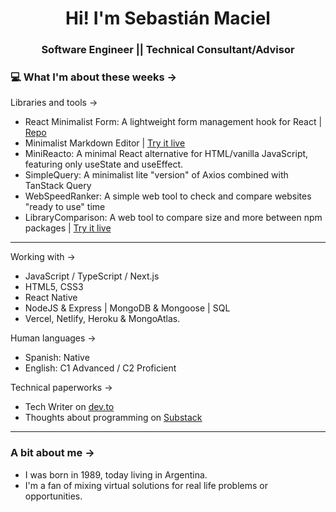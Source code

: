 <h1 align="center"> Hi! I'm Sebastián Maciel </h1>
<h3 align="center"> Software Engineer || Technical Consultant/Advisor </h3>

### 💻 What I'm about these weeks ->

Libraries and tools ->

- React Minimalist Form: A lightweight form management hook for React | [Repo](https://github.com/SebastianMaciel/react-minimalist-form)
- Minimalist Markdown Editor | [Try it live](https://mmp.sebastianmaciel.dev/)
- MiniReacto: A minimal React alternative for HTML/vanilla JavaScript, featuring only useState and useEffect.
- SimpleQuery: A minimalist lite "version" of Axios combined with TanStack Query
- WebSpeedRanker: A simple web tool to check and compare websites "ready to use" time
- LibraryComparison: A web tool to compare size and more between npm packages | [Try it live](https://ls.sebastianmaciel.dev/)

---

Working with ->

- JavaScript / TypeScript / Next.js
- HTML5, CSS3
- React Native
- NodeJS & Express | MongoDB & Mongoose | SQL
- Vercel, Netlify, Heroku & MongoAtlas.

Human languages ->

- Spanish: Native
- English: C1 Advanced / C2 Proficient

Technical paperworks ->

- Tech Writer on [dev.to](https://dev.to/sebastianmaciel/)
- Thoughts about programming on [Substack](https://substack.com/@sebastianmaciel)

---

### A bit about me ->

- I was born in 1989, today living in Argentina.
- I'm a fan of mixing virtual solutions for real life problems or opportunities.
